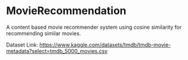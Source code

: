 # MovieRecommendation
A content based movie recommender system using cosine similarity for recommending similar movies.

Dataset Link:
https://www.kaggle.com/datasets/tmdb/tmdb-movie-metadata?select=tmdb_5000_movies.csv
